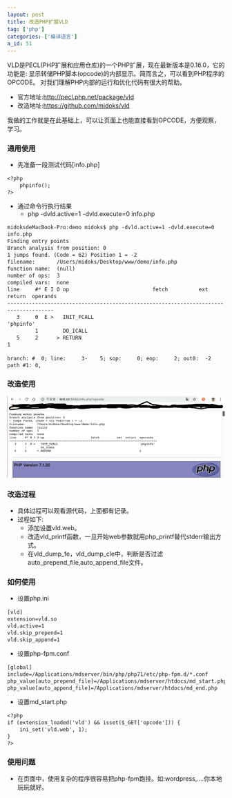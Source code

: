 ```yaml
---
layout: post
title: 改造PHP扩展VLD
tag: ['php']
categories: ['编译语言']
a_id: 51
---
```


VLD是PECL(PHP扩展和应用仓库)的一个PHP扩展，现在最新版本是0.16.0，它的功能是:
显示转储PHP脚本(opcode)的内部显示。简而言之，可以看到PHP程序的OPCODE。
对我们理解PHP内部的运行和优化代码有很大的帮助。
* 官方地址:http://pecl.php.net/package/vld
* 改造地址:https://github.com/midoks/vld

我做的工作就是在此基础上，可以让页面上也能直接看到OPCODE，方便观察，学习。

### 通用使用
- 先准备一段测试代码[info.php]

```
<?php
	phpinfo();
?>
```
- 通过命令行执行结果
	* php -dvld.active=1 -dvld.execute=0 info.php

```
midoksdeMacBook-Pro:demo midoks$ php -dvld.active=1 -dvld.execute=0 info.php
Finding entry points
Branch analysis from position: 0
1 jumps found. (Code = 62) Position 1 = -2
filename:       /Users/midoks/Desktop/www/demo/info.php
function name:  (null)
number of ops:  3
compiled vars:  none
line     #* E I O op                           fetch          ext  return  operands
-------------------------------------------------------------------------------------
   3     0  E >   INIT_FCALL                                               'phpinfo'
         1        DO_ICALL                                                 
   5     2      > RETURN                                                   1

branch: #  0; line:     3-    5; sop:     0; eop:     2; out0:  -2
path #1: 0, 
```

### 改造使用

[![例图](/resources/project/php-vld/web_opcode.png)](https://github.com/midoks/vld)

### 改造过程
- 具体过程可以观看源代码，上面都有记录。
- 过程如下:
	* 添加设置vld.web。
	* 改造vld_printf函数，一旦开始web参数就用php_printf替代stderr输出方式。
	* 在vld_dump_fe，vld_dump_cle中，判断是否过滤auto_prepend_file,auto_append_file文件。

### 如何使用
- 设置php.ini

```
[vld]
extension=vld.so
vld.active=1
vld.skip_prepend=1
vld.skip_append=1
```
- 设置php-fpm.conf

```
[global]
include=/Applications/mdserver/bin/php/php71/etc/php-fpm.d/*.conf
php_value[auto_prepend_file]=/Applications/mdserver/htdocs/md_start.php
php_value[auto_append_file]=/Applications/mdserver/htdocs/md_end.php
```
- 设置md_start.php

```
<?php
if (extension_loaded('vld') && isset($_GET['opcode'])) {
	ini_set('vld.web', 1);
}
?>
```

### 使用问题
- 在页面中，使用复杂的程序很容易把php-fpm跑挂。如:wordpress,....你本地玩玩就好。




